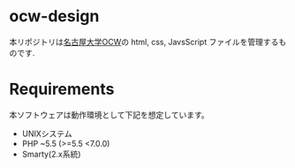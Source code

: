 # ocw-design

本リポジトリは[名古屋大学OCW](http://ocw.nagoya-u.jp/)の html, css, JavsScript ファイルを管理するものです.

# Requirements

本ソフトウェアは動作環境として下記を想定しています。

* UNIXシステム
* PHP ~5.5 (>=5.5 <7.0.0)
* Smarty(2.x系統)

